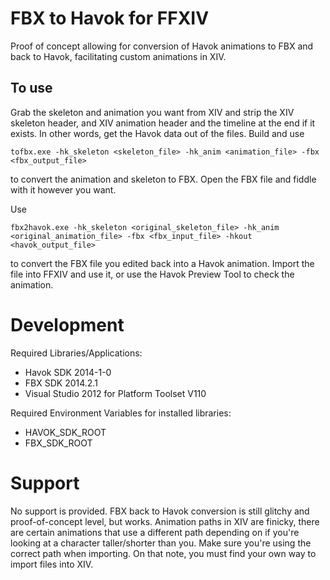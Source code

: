 FBX to Havok for FFXIV
=============================

Proof of concept allowing for conversion of Havok animations to FBX and back to Havok, facilitating custom animations in XIV.

## To use
Grab the skeleton and animation you want from XIV and strip the XIV skeleton header, and XIV animation header and the timeline at the end if it exists. In other words, get the Havok data out of the files.
Build and use

```tofbx.exe -hk_skeleton <skeleton_file> -hk_anim <animation_file> -fbx <fbx_output_file>```
 
 to convert the animation and skeleton to FBX. Open the FBX file and fiddle with it however you want.
 
Use
 
```fbx2havok.exe -hk_skeleton <original_skeleton_file> -hk_anim <original_animation_file> -fbx <fbx_input_file> -hkout <havok_output_file>```

to convert the FBX file you edited back into a Havok animation. Import the file into FFXIV and use it, or use the Havok Preview Tool to check the animation. 

# Development
Required Libraries/Applications:
- Havok SDK 2014-1-0
- FBX SDK 2014.2.1
- Visual Studio 2012 for Platform Toolset V110

Required Environment Variables for installed libraries:
- HAVOK_SDK_ROOT
- FBX_SDK_ROOT

# Support
No support is provided. FBX back to Havok conversion is still glitchy and proof-of-concept level, but works. Animation paths in XIV are finicky, there are certain animations that use a different path depending on if you're looking at a character taller/shorter than you. Make sure you're using the correct path when importing. On that note, you must find your own way to import files into XIV. 